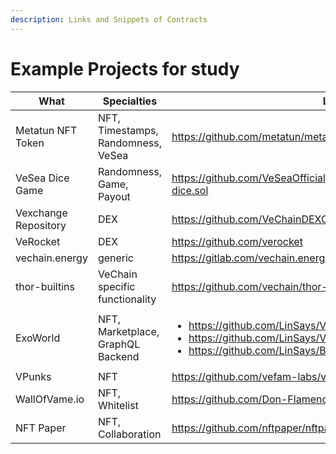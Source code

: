```yaml
---
description: Links and Snippets of Contracts
---
```


# Example Projects for study

<table><thead><tr><th width="203.33333333333331">What</th><th width="195">Specialties</th><th>Link</th></tr></thead><tbody><tr><td>Metatun NFT Token</td><td>NFT, Timestamps, Randomness, VeSea</td><td><a href="https://github.com/metatun/metatun_vechain_nft">https://github.com/metatun/metatun_vechain_nft</a></td></tr><tr><td>VeSea Dice Game</td><td>Randomness, Game, Payout</td><td><a href="https://github.com/VeSeaOfficial/public/blob/main/contracts/vesea-dice.sol">https://github.com/VeSeaOfficial/public/blob/main/contracts/vesea-dice.sol</a></td></tr><tr><td>Vexchange Repository</td><td>DEX</td><td><a href="https://github.com/VeChainDEXCode">https://github.com/VeChainDEXCode</a></td></tr><tr><td>VeRocket</td><td>DEX</td><td><a href="https://github.com/verocket">https://github.com/verocket</a></td></tr><tr><td>vechain.energy</td><td>generic</td><td><a href="https://gitlab.com/vechain.energy/examples">https://gitlab.com/vechain.energy/examples</a></td></tr><tr><td>thor-builtins</td><td>VeChain specific functionality </td><td><a href="https://github.com/vechain/thor-builtins">https://github.com/vechain/thor-builtins</a></td></tr><tr><td>ExoWorld</td><td>NFT, Marketplace, GraphQL Backend</td><td><ul><li><a href="https://github.com/LinSays/VeChainNFT_SC">https://github.com/LinSays/VeChainNFT_SC</a></li><li><a href="https://github.com/LinSays/VeChainMP-Contract">https://github.com/LinSays/VeChainMP-Contract</a></li><li><a href="https://github.com/LinSays/Backend-Graphql">https://github.com/LinSays/Backend-Graphql</a></li></ul></td></tr><tr><td>VPunks</td><td>NFT</td><td><a href="https://github.com/vefam-labs/vpunks">https://github.com/vefam-labs/vpunks</a></td></tr><tr><td>WallOfVame.io</td><td>NFT, Whitelist</td><td><a href="https://github.com/Don-Flamenco/pixelmap.io">https://github.com/Don-Flamenco/pixelmap.io</a></td></tr><tr><td>NFT Paper</td><td>NFT, Collaboration</td><td><a href="https://github.com/nftpaper/nftpaperproject-contracts">https://github.com/nftpaper/nftpaperproject-contracts</a></td></tr></tbody></table>

